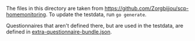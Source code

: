 The files in this directory are taken from https://github.com/Zorgbijjou/scp-homemonitoring.
To update the testdata, run `go generate`.

Questionnaires that aren't defined there, but are used in the testdata, are defined in [extra-questionnaire-bundle.json](extra-questionnaire-bundle.json).